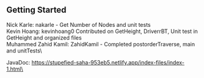 ## Getting Started
Nick Karle: nakarle -  Get Number of Nodes and unit tests\
Kevin Hoang: kevinhoang0 Contributed on GetHeight, DriverrBT, Unit test in GetHeight and organized files\
Muhammed Zahid Kamil: ZahidKamil - Completed postorderTraverse, main and unitTests\

JavaDoc: https://stupefied-saha-953eb5.netlify.app/index-files/index-1.html\
